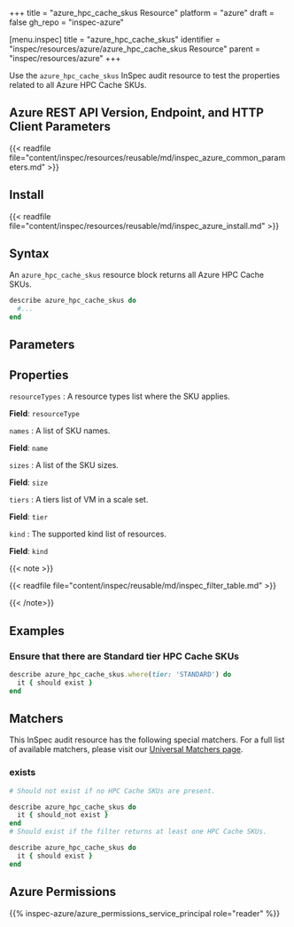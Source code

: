+++
title = "azure_hpc_cache_skus Resource"
platform = "azure"
draft = false
gh_repo = "inspec-azure"

[menu.inspec]
title = "azure_hpc_cache_skus"
identifier = "inspec/resources/azure/azure_hpc_cache_skus Resource"
parent = "inspec/resources/azure"
+++

Use the `azure_hpc_cache_skus` InSpec audit resource to test the properties related to all Azure HPC Cache SKUs.

## Azure REST API Version, Endpoint, and HTTP Client Parameters

{{< readfile file="content/inspec/resources/reusable/md/inspec_azure_common_parameters.md" >}}

## Install

{{< readfile file="content/inspec/resources/reusable/md/inspec_azure_install.md" >}}

## Syntax

An `azure_hpc_cache_skus` resource block returns all Azure HPC Cache SKUs.

```ruby
describe azure_hpc_cache_skus do
  #...
end
```

## Parameters

## Properties

`resourceTypes`
: A resource types list where the SKU applies.

**Field**: `resourceType`

`names`
: A list of SKU names.

**Field**: `name`

`sizes`
: A list of the SKU sizes.

**Field**: `size`

`tiers`
: A tiers list of VM in a scale set.

**Field**: `tier`

`kind`
: The supported kind list of resources.

**Field**: `kind`

{{< note >}}

{{< readfile file="content/inspec/reusable/md/inspec_filter_table.md" >}}

{{< /note>}}

## Examples

### Ensure that there are Standard tier HPC Cache SKUs

```ruby
describe azure_hpc_cache_skus.where(tier: 'STANDARD') do
  it { should exist }
end
```

## Matchers

This InSpec audit resource has the following special matchers. For a full list of available matchers, please visit our [Universal Matchers page](https://www.inspec.io/docs/reference/matchers/).

### exists

```ruby
# Should not exist if no HPC Cache SKUs are present.

describe azure_hpc_cache_skus do
  it { should_not exist }
end
# Should exist if the filter returns at least one HPC Cache SKUs.

describe azure_hpc_cache_skus do
  it { should exist }
end
```

## Azure Permissions

{{% inspec-azure/azure_permissions_service_principal role="reader" %}}
